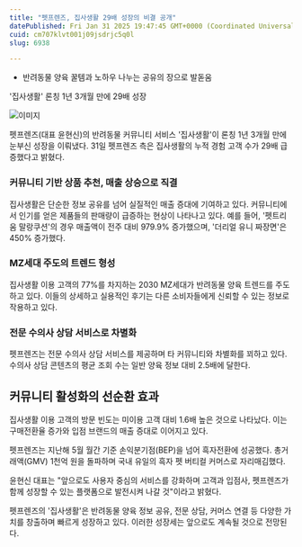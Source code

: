 ```yaml
---
title: "펫프렌즈, 집사생활 29배 성장의 비결 공개"
datePublished: Fri Jan 31 2025 19:47:45 GMT+0000 (Coordinated Universal Time)
cuid: cm707klvt001j09jsdrjc5q0l
slug: 6938

---
```



- 반려동물 양육 꿀템과 노하우 나누는 공유의 장으로 발돋움

'집사생활' 론칭 1년 3개월 만에 29배 성장

![이미지](https://cdn.hashnode.com/res/hashnode/image/upload/v1739261803059/59023d04-e460-4e93-847b-980a0e68b487.jpeg)

펫프렌즈(대표 윤현신)의 반려동물 커뮤니티 서비스 '집사생활'이 론칭 1년 3개월 만에 눈부신 성장을 이뤄냈다. 31일 펫프렌즈 측은 집사생활의 누적 경험 고객 수가 29배 급증했다고 밝혔다.

### 커뮤니티 기반 상품 추천, 매출 상승으로 직결

집사생활은 단순한 정보 공유를 넘어 실질적인 매출 증대에 기여하고 있다. 커뮤니티에서 인기를 얻은 제품들의 판매량이 급증하는 현상이 나타나고 있다. 예를 들어, '펫트리움 말랑쿠션'의 경우 매출액이 전주 대비 979.9% 증가했으며, '더리얼 유니 짜장면'은 450% 증가했다.

### MZ세대 주도의 트렌드 형성

집사생활 이용 고객의 77%를 차지하는 2030 MZ세대가 반려동물 양육 트렌드를 주도하고 있다. 이들의 상세하고 실용적인 후기는 다른 소비자들에게 신뢰할 수 있는 정보로 작용하고 있다.

### 전문 수의사 상담 서비스로 차별화

펫프렌즈는 전문 수의사 상담 서비스를 제공하며 타 커뮤니티와 차별화를 꾀하고 있다. 수의사 상담 콘텐츠의 평균 조회 수는 일반 양육 정보 대비 2.5배에 달한다.

## 커뮤니티 활성화의 선순환 효과

집사생활 이용 고객의 방문 빈도는 미이용 고객 대비 1.6배 높은 것으로 나타났다. 이는 구매전환율 증가와 입점 브랜드의 매출 증대로 이어지고 있다.

펫프렌즈는 지난해 5월 월간 기준 손익분기점(BEP)을 넘어 흑자전환에 성공했다. 총거래액(GMV) 1천억 원을 돌파하며 국내 유일의 흑자 펫 버티컬 커머스로 자리매김했다.

윤현신 대표는 "앞으로도 사용자 중심의 서비스를 강화하며 고객과 입점사, 펫프렌즈가 함께 성장할 수 있는 플랫폼으로 발전시켜 나갈 것"이라고 밝혔다.

펫프렌즈의 '집사생활'은 반려동물 양육 정보 공유, 전문 상담, 커머스 연결 등 다양한 가치를 창출하며 빠르게 성장하고 있다. 이러한 성장세는 앞으로도 계속될 것으로 전망된다.